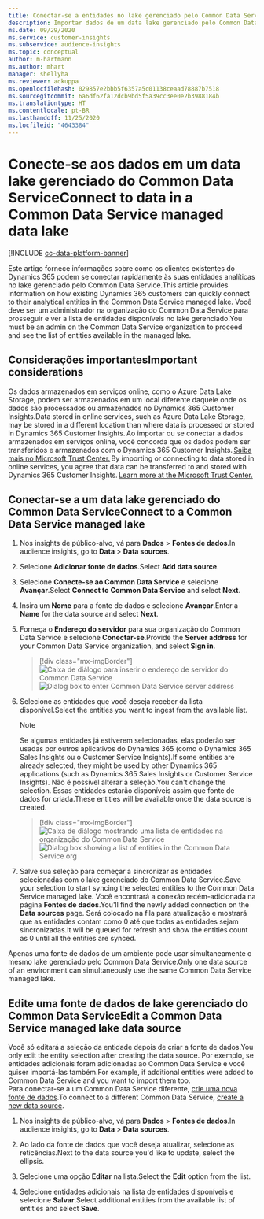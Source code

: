 ```yaml
---
title: Conectar-se a entidades no lake gerenciado pelo Common Data Service
description: Importar dados de um data lake gerenciado pelo Common Data Service.
ms.date: 09/29/2020
ms.service: customer-insights
ms.subservice: audience-insights
ms.topic: conceptual
author: m-hartmann
ms.author: mhart
manager: shellyha
ms.reviewer: adkuppa
ms.openlocfilehash: 029857e2bbb5f6357a5c01138ceaad78887b7518
ms.sourcegitcommit: 6a6df62fa12dcb9bd5f5a39cc3ee0e2b3988184b
ms.translationtype: HT
ms.contentlocale: pt-BR
ms.lasthandoff: 11/25/2020
ms.locfileid: "4643384"
---
```

# <a name="connect-to-data-in-a-common-data-service-managed-data-lake"></a><span data-ttu-id="6ab21-103">Conecte-se aos dados em um data lake gerenciado do Common Data Service</span><span class="sxs-lookup"><span data-stu-id="6ab21-103">Connect to data in a Common Data Service managed data lake</span></span>

[!INCLUDE [cc-data-platform-banner](../includes/cc-data-platform-banner.md)]

<span data-ttu-id="6ab21-104">Este artigo fornece informações sobre como os clientes existentes do Dynamics 365 podem se conectar rapidamente às suas entidades analíticas no lake gerenciado pelo Common Data Service.</span><span class="sxs-lookup"><span data-stu-id="6ab21-104">This article provides information on how existing Dynamics 365 customers can quickly connect to their analytical entities in the Common Data Service managed lake.</span></span> <span data-ttu-id="6ab21-105">Você deve ser um administrador na organização do Common Data Service para prosseguir e ver a lista de entidades disponíveis no lake gerenciado.</span><span class="sxs-lookup"><span data-stu-id="6ab21-105">You must be an admin on the Common Data Service organization to proceed and see the list of entities available in the managed lake.</span></span>

## <a name="important-considerations"></a><span data-ttu-id="6ab21-106">Considerações importantes</span><span class="sxs-lookup"><span data-stu-id="6ab21-106">Important considerations</span></span>

<span data-ttu-id="6ab21-107">Os dados armazenados em serviços online, como o Azure Data Lake Storage, podem ser armazenados em um local diferente daquele onde os dados são processados ou armazenados no Dynamics 365 Customer Insights.</span><span class="sxs-lookup"><span data-stu-id="6ab21-107">Data stored in online services, such as Azure Data Lake Storage, may be stored in a different location than where data is processed or stored in Dynamics 365 Customer Insights.</span></span><span data-ttu-id="6ab21-108"> Ao importar ou se conectar a dados armazenados em serviços online, você concorda que os dados podem ser transferidos e armazenados com o Dynamics 365 Customer Insights. [Saiba mais no Microsoft Trust Center.](https://www.microsoft.com/trust-center)</span><span class="sxs-lookup"><span data-stu-id="6ab21-108"> By importing or connecting to data stored in online services, you agree that data can be transferred to and stored with Dynamics 365 Customer Insights. [Learn more at the Microsoft Trust Center.](https://www.microsoft.com/trust-center)</span></span>

## <a name="connect-to-a-common-data-service-managed-lake"></a><span data-ttu-id="6ab21-109">Conectar-se a um data lake gerenciado do Common Data Service</span><span class="sxs-lookup"><span data-stu-id="6ab21-109">Connect to a Common Data Service managed lake</span></span>

1. <span data-ttu-id="6ab21-110">Nos insights de público-alvo, vá para **Dados** > **Fontes de dados**.</span><span class="sxs-lookup"><span data-stu-id="6ab21-110">In audience insights, go to **Data** > **Data sources**.</span></span>

2. <span data-ttu-id="6ab21-111">Selecione **Adicionar fonte de dados**.</span><span class="sxs-lookup"><span data-stu-id="6ab21-111">Select **Add data source**.</span></span>

3. <span data-ttu-id="6ab21-112">Selecione **Conecte-se ao Common Data Service** e selecione **Avançar**.</span><span class="sxs-lookup"><span data-stu-id="6ab21-112">Select **Connect to Common Data Service** and select **Next**.</span></span>

4. <span data-ttu-id="6ab21-113">Insira um **Nome** para a fonte de dados e selecione **Avançar**.</span><span class="sxs-lookup"><span data-stu-id="6ab21-113">Enter a **Name** for the data source and select **Next**.</span></span>

5. <span data-ttu-id="6ab21-114">Forneça o **Endereço do servidor** para sua organização do Common Data Service e selecione **Conectar-se**.</span><span class="sxs-lookup"><span data-stu-id="6ab21-114">Provide the **Server address** for your Common Data Service organization, and select **Sign in**.</span></span>

   > [!div class="mx-imgBorder"]
   > <span data-ttu-id="6ab21-115">![Caixa de diálogo para inserir o endereço de servidor do Common Data Service](media/enter-CDS-org-details.png)</span><span class="sxs-lookup"><span data-stu-id="6ab21-115">![Dialog box to enter Common Data Service server address](media/enter-CDS-org-details.png)</span></span>

6. <span data-ttu-id="6ab21-116">Selecione as entidades que você deseja receber da lista disponível.</span><span class="sxs-lookup"><span data-stu-id="6ab21-116">Select the entities you want to ingest from the available list.</span></span>    

   > [!NOTE]
   > <span data-ttu-id="6ab21-117">Se algumas entidades já estiverem selecionadas, elas poderão ser usadas por outros aplicativos do Dynamics 365 (como o Dynamics 365 Sales Insights ou o Customer Service Insights).</span><span class="sxs-lookup"><span data-stu-id="6ab21-117">If some entities are already selected, they might be used by other Dynamics 365 applications (such as Dynamics 365 Sales Insights or Customer Service Insights).</span></span> <span data-ttu-id="6ab21-118">Não é possível alterar a seleção.</span><span class="sxs-lookup"><span data-stu-id="6ab21-118">You can't change the selection.</span></span> <span data-ttu-id="6ab21-119">Essas entidades estarão disponíveis assim que fonte de dados for criada.</span><span class="sxs-lookup"><span data-stu-id="6ab21-119">These entities will be available once the data source is created.</span></span>

   > [!div class="mx-imgBorder"]
   > <span data-ttu-id="6ab21-120">![Caixa de diálogo mostrando uma lista de entidades na organização do Common Data Service](media/select-analytical-entities.png)</span><span class="sxs-lookup"><span data-stu-id="6ab21-120">![Dialog box showing a list of entities in the Common Data Service org](media/select-analytical-entities.png)</span></span>

7. <span data-ttu-id="6ab21-121">Salve sua seleção para começar a sincronizar as entidades selecionadas com o lake gerenciado do Common Data Service.</span><span class="sxs-lookup"><span data-stu-id="6ab21-121">Save your selection to start syncing the selected entities to the Common Data Service managed lake.</span></span> <span data-ttu-id="6ab21-122">Você encontrará a conexão recém-adicionada na página **Fontes de dados**.</span><span class="sxs-lookup"><span data-stu-id="6ab21-122">You'll find the newly added connection on the **Data sources** page.</span></span> <span data-ttu-id="6ab21-123">Será colocado na fila para atualização e mostrará que as entidades contam como 0 até que todas as entidades sejam sincronizadas.</span><span class="sxs-lookup"><span data-stu-id="6ab21-123">It will be queued for refresh and show the entities count as 0 until all the entities are synced.</span></span>

<span data-ttu-id="6ab21-124">Apenas uma fonte de dados de um ambiente pode usar simultaneamente o mesmo lake gerenciado pelo Common Data Service.</span><span class="sxs-lookup"><span data-stu-id="6ab21-124">Only one data source of an environment can simultaneously use the same Common Data Service managed lake.</span></span>

## <a name="edit-a-common-data-service-managed-lake-data-source"></a><span data-ttu-id="6ab21-125">Edite uma fonte de dados de lake gerenciado do Common Data Service</span><span class="sxs-lookup"><span data-stu-id="6ab21-125">Edit a Common Data Service managed lake data source</span></span>

<span data-ttu-id="6ab21-126">Você só editará a seleção da entidade depois de criar a fonte de dados.</span><span class="sxs-lookup"><span data-stu-id="6ab21-126">You only edit the entity selection after creating the data source.</span></span> <span data-ttu-id="6ab21-127">Por exemplo, se entidades adicionais foram adicionadas ao Common Data Service e você quiser importá-las também.</span><span class="sxs-lookup"><span data-stu-id="6ab21-127">For example, if additional entities were added to Common Data Service and you want to import them too.</span></span>    
<span data-ttu-id="6ab21-128">Para conectar-se a um Common Data Service diferente, [crie uma nova fonte de dados](#connect-to-a-common-data-service-managed-lake).</span><span class="sxs-lookup"><span data-stu-id="6ab21-128">To connect to a different Common Data Service, [create a new data source](#connect-to-a-common-data-service-managed-lake).</span></span>

1. <span data-ttu-id="6ab21-129">Nos insights de público-alvo, vá para **Dados** > **Fontes de dados**.</span><span class="sxs-lookup"><span data-stu-id="6ab21-129">In audience insights, go to **Data** > **Data sources**.</span></span>

2. <span data-ttu-id="6ab21-130">Ao lado da fonte de dados que você deseja atualizar, selecione as reticências.</span><span class="sxs-lookup"><span data-stu-id="6ab21-130">Next to the data source you'd like to update, select the ellipsis.</span></span>

3. <span data-ttu-id="6ab21-131">Selecione uma opção **Editar** na lista.</span><span class="sxs-lookup"><span data-stu-id="6ab21-131">Select the **Edit** option from the list.</span></span>

4. <span data-ttu-id="6ab21-132">Selecione entidades adicionais na lista de entidades disponíveis e selecione **Salvar**.</span><span class="sxs-lookup"><span data-stu-id="6ab21-132">Select additional entities from the available list of entities and select **Save**.</span></span>
